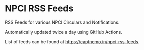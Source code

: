 # NPCI RSS Feeds

RSS Feeds for various NPCI Circulars and Notifications.

Automatically updated twice a day using GitHub Actions.

List of feeds can be found at <https://captnemo.in/npci-rss-feeds>.